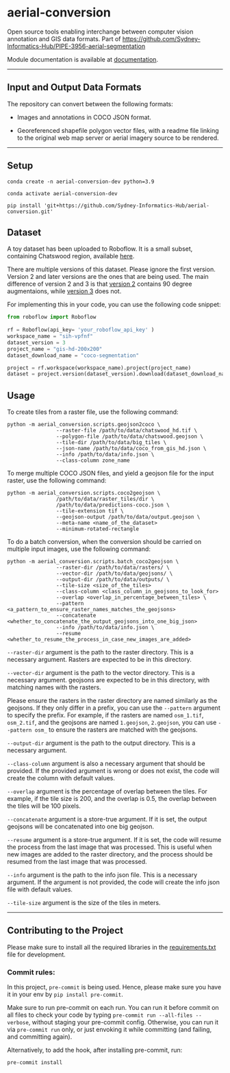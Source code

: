 # aerial-conversion
Open source tools enabling interchange between computer vision annotation and GIS data formats. Part of https://github.com/Sydney-Informatics-Hub/PIPE-3956-aerial-segmentation

Module documentation is available at [documentation](https://sydney-informatics-hub.github.io/aerial-conversion/).

---

## Input and Output Data Formats

The repository can convert between the following formats:

* Images and annotations in COCO JSON format. 

* Georeferenced shapefile polygon vector files, with a readme file linking to the original web map server or aerial imagery source to be rendered.

---

## Setup

```
conda create -n aerial-conversion-dev python=3.9

conda activate aerial-conversion-dev

pip install 'git+https://github.com/Sydney-Informatics-Hub/aerial-conversion.git'
```



## Dataset

A toy dataset has been uploaded to Roboflow. It is a small subset, containing Chatswood region, available [here](https://universe.roboflow.com/sih-vpfnf/gis-hd-200x200).

There are multiple versions of this dataset. Please ignore the first version. Version 2 and later versions are the ones that are being used. The main difference of version 2 and 3 is that [version 2](https://universe.roboflow.com/sih-vpfnf/gis-hd-200x200/2) contains 90 degree augmentaions, while [version 3](https://universe.roboflow.com/sih-vpfnf/gis-hd-200x200/3) does not.

For implementing this in your code, you can use the following code snippet:

```python
from roboflow import Roboflow
 
rf = Roboflow(api_key= 'your_roboflow_api_key' )
workspace_name = "sih-vpfnf" 
dataset_version = 3 
project_name = "gis-hd-200x200" 
dataset_download_name = "coco-segmentation" 

project = rf.workspace(workspace_name).project(project_name)
dataset = project.version(dataset_version).download(dataset_download_name)
```
<!-- 
# Register the dataset
from detectron2.data.datasets import register_coco_instances
dataset_name = "chatswood-dataset" #@param {type:"string"}
dataset_folder = "gis-hd-200x200" #@param {type:"string"}
register_coco_instances(f"{dataset_name}_train", {}, f"{dataset_folder}/train/_annotations.coco.json", f"/content/{dataset_folder}/train/")
register_coco_instances(f"{dataset_name}_val", {}, f"{dataset_folder}/valid/_annotations.coco.json", f"/content/{dataset_folder}/valid/")
register_coco_instances(f"{dataset_name}_test", {}, f"{dataset_folder}/test/_annotations.coco.json", f"/content/{dataset_folder}/test/")

# Use the dataset
from detectron2.config import get_cfg

cfg = get_cfg()
cfg.DATASETS.TRAIN = (f"{dataset_name}_train",)
cfg.DATASETS.TEST = (f"{dataset_name}_test",)
# then do the other configs

``` -->



## Usage

To create tiles from a raster file, use the following command:


```
python -m aerial_conversion.scripts.geojson2coco \
                --raster-file /path/to/data/chatswood_hd.tif \
                --polygon-file /path/to/data/chatswood.geojson \
                --tile-dir /path/to/data/big_tiles \
                --json-name /path/to/data/coco_from_gis_hd.json \
                --info /path/to/data/info.json \
                --class-column zone_name 
```

To merge multiple COCO JSON files, and yield a geojson file for the input raster, use the following command:

```
python -m aerial_conversion.scripts.coco2geojson \
                /path/to/data/raster_tiles/dir \
                /path/to/data/predictions-coco.json \
                --tile-extension tif \
                --geojson-output /path/to/data/output.geojson \
                --meta-name <name_of_the_dataset>
                --minimum-rotated-rectangle 
```

To do a batch conversion, when the conversion should be carried on multiple input images, use the following command:

```
python -m aerial_conversion.scripts.batch_coco2geojson \
                --raster-dir /path/to/data/rasters/ \
                --vector-dir /path/to/data/geojsons/ \
                --output-dir /path/to/data/outputs/ \
                --tile-size <size_of_the_tiles>
                --class-column <class_column_in_geojsons_to_look_for>
                --overlap <overlap_in_percentage_between_tiles> \
                --pattern <a_pattern_to_ensure_raster_names_matches_the_geojsons>
                --concatenate <whether_to_concatenate_the_output_geojsons_into_one_big_json>
                --info /path/to/data/info.json \
                --resume <whether_to_resume_the_process_in_case_new_images_are_added>
```

`--raster-dir` argument is the path to the raster directory. This is a necessary argument. Rasters are expected to be in this directory.

`--vector-dir` argument is the path to the vector directory. This is a necessary argument. geojsons are expected to be in this directory, with matching names with the rasters.

Please ensure the rasters in the raster directory are named similarly as the geojsons. If they only differ in a prefix, you can use the `--pattern` argument to specify the prefix. For example, if the rasters are named `osm_1.tif`, `osm_2.tif`, and the geojsons are named `1.geojson`, `2.geojson`, you can use `--pattern osm_` to ensure the rasters are matched with the geojsons.

`--output-dir` argument is the path to the output directory. This is a necessary argument. 

`--class-column` argument is also a necessary argument that should be provided. If the provided argument is wrong or does not exist, the code will create the column with default values.

`--overlap` argument is the percentage of overlap between the tiles. For example, if the tile size is 200, and the overlap is 0.5, the overlap between the tiles will be 100 pixels.

`--concatenate` argument is a store-true argument. If it is set, the output geojsons will be concatenated into one big geojson.

`--resume` argument is a store-true argument. If it is set, the code will resume the process from the last image that was processed. This is useful when new images are added to the raster directory, and the process should be resumed from the last image that was processed.

`--info` argument is the path to the info json file. This is a necessary argument. If the argument is not provided, the code will create the info json file with default values.


`--tile-size` argument is the size of the tiles in meters.

<!-- ---

## Documentation

The documentation for the project is provided in the [documentation](https://github.com/Sydney-Informatics-Hub/aerial-conversion/tree/main/docs/_build/html/index.html) file.
Please read the [documentation](https://github.com/Sydney-Informatics-Hub/aerial-conversion/tree/main/docs/_build/html/index.html) for further informationon the project, modules, and dependencies. -->

---

## Contributing to the Project

Please make sure to install all the required libraries in the [requirements.txt](https://github.com/Sydney-Informatics-Hub/aerial-conversion/tree/main/requirements.txt) file for development.


### Commit rules:

In this project, `pre-commit` is being used. Hence, please make sure you have it in your env by `pip install pre-commit`.

Make sure to run pre-commit on each run. You can run it before commit on all files to check your code by typing `pre-commit run --all-files --verbose`, without staging your pre-commit config.
Otherwise, you can run it via `pre-commit run` only, or just envoking it while committing (and failing, and committing again).

Alternatively, to add the hook, after installing pre-commit, run:

```
pre-commit install
```
<!-- 
### Documentation update:

* To update the documentation, navigate to the [docs](https://github.com/Sydney-Informatics-Hub/aerial-conversion/tree/main/docs/) directory.
* Remove the old `rst` files from the the docs directory, except `index.rst`.
* Navigate to the upper directory: `cd ..`.
* Input `sphinx-apidoc -o docs .` to regenerate the `rst` files.
* Navigate back to the `docs` directory.
* Update the `index.rst` file to include the new `rst` files, if required. Usually not needed. (You don't have to include the submodules.)
* Then input `make html` for updating the html file. -->
